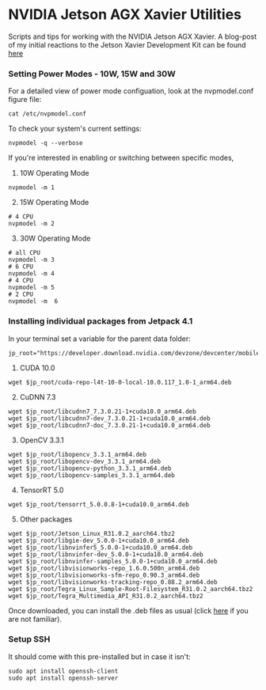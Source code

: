 # NVIDIA Jetson AGX Xavier Utilities

Scripts and tips for working with the NVIDIA Jetson AGX Xavier. A blog-post of my initial reactions to the Jetson Xavier Development Kit can be found [here](https://shreyasskandan.github.io/posts/jetsonxavier-initialthoughts/)

### Setting Power Modes - 10W, 15W and 30W

For a detailed view of power mode configuation, look at the nvpmodel.conf figure file:
```
cat /etc/nvpmodel.conf
```
To check your system's current settings:
```
nvpmodel -q --verbose
```

If you're interested in enabling or switching between specific modes,

1. 10W Operating Mode
```
nvpmodel -m 1
```

2. 15W Operating Mode
```
# 4 CPU
nvpmodel -m 2
```

3. 30W Operating Mode
```
# all CPU
nvpmodel -m 3
# 6 CPU
nvpmodel -m 4
# 4 CPU
nvpmodel -m 5
# 2 CPU
nvpmodel -m  6
```



### Installing individual packages from Jetpack 4.1

In your terminal set a variable for the parent data folder:
```
jp_root="https://developer.download.nvidia.com/devzone/devcenter/mobile/jetpack_l4t/4.1/walpdzz/JetPackL4T_4.1_b5"
```
1. CUDA 10.0
```
wget $jp_root/cuda-repo-l4t-10-0-local-10.0.117_1.0-1_arm64.deb
```

2. CuDNN 7.3
```
wget $jp_root/libcudnn7_7.3.0.21-1+cuda10.0_arm64.deb
wget $jp_root/libcudnn7-dev_7.3.0.21-1+cuda10.0_arm64.deb
wget $jp_root/libcudnn7-doc_7.3.0.21-1+cuda10.0_arm64.deb
```

3. OpenCV 3.3.1
```
wget $jp_root/libopencv_3.3.1_arm64.deb
wget $jp_root/libopencv-dev_3.3.1_arm64.deb
wget $jp_root/libopencv-python_3.3.1_arm64.deb
wget $jp_root/libopencv-samples_3.3.1_arm64.deb
```

4. TensorRT 5.0
```
wget $jp_root/tensorrt_5.0.0.8-1+cuda10.0_arm64.deb
```

5. Other packages
```
wget $jp_root/Jetson_Linux_R31.0.2_aarch64.tbz2
wget $jp_root/libgie-dev_5.0.0-1+cuda10.0_arm64.deb
wget $jp_root/libnvinfer5_5.0.0-1+cuda10.0_arm64.deb
wget $jp_root/libnvinfer-dev_5.0.0-1+cuda10.0_arm64.deb
wget $jp_root/libnvinfer-samples_5.0.0-1+cuda10.0_arm64.deb
wget $jp_root/libvisionworks-repo_1.6.0.500n_arm64.deb
wget $jp_root/libvisionworks-sfm-repo_0.90.3_arm64.deb
wget $jp_root/libvisionworks-tracking-repo_0.88.2_arm64.deb
wget $jp_root/Tegra_Linux_Sample-Root-Filesystem_R31.0.2_aarch64.tbz2
wget $jp_root/Tegra_Multimedia_API_R31.0.2_aarch64.tbz2
```
Once downloaded, you can install the .deb files as usual (click [here](https://unix.stackexchange.com/questions/159094/how-to-install-a-deb-file-by-dpkg-i-or-by-apt) if you are not familiar).

### Setup SSH

It should come with this pre-installed but in case it isn't:
```
sudo apt install openssh-client
sudo apt install openssh-server
```

